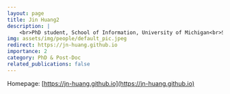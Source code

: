```yaml
---
layout: page
title: Jin Huang2
description: |
    <br>PhD student, School of Information, University of Michigan<br>Sep 2024 -- Present
img: assets/img/people/default_pic.jpeg
redirect: https://jn-huang.github.io
importance: 2
category: PhD & Post-Doc
related_publications: false
---
```

Homepage: [https://jn-huang.github.io](https://jn-huang.github.io)
